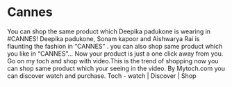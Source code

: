 # Cannes
You can shop the same product which Deepika padukone is wearing in #CANNES! Deepika padukone, Sonam kapoor and Aishwarya Rai is flaunting the fashion in “CANNES” . you can also shop same product which you like in “CANNES”... Now your product is just a one click away from you. Go on my toch and shop with video.This is the trend of shopping now you can shop same product which your seeing in the video. By Mytoch.com you can discover watch and purchase.  Toch - watch | Discover | Shop     
